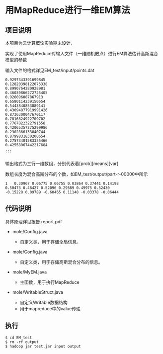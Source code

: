 # 用MapReduce进行一维EM算法

## 项目说明

本项目为云计算概论实验期末设计，

实现了使用MapReduce对输入文件（一维随机散点）进行EM算法估计高斯混合模型的参数

输入文件的格式详见EM_test/input/points.dat

```
0.9297343391699845
0.12820398122075338
0.8990764280928981
0.46039866272725405
0.926096087867913
0.6580114239150554
0.5443840853889141
0.43094877919991426
0.8736300047670117
0.7816824922709702
0.7767822322791558
0.42065357275299986
0.2302866133040744
0.8799831830200654
0.27573401583335466
0.42558067442217684
...
​```
```

输出格式为三行一维数组，分别代表着\[prob\]\[means\]\[var\]

数组长度为混合高斯分布的个数，如EM_test/output/part-r-00000中所示

```
1	0.30967 0.06775 0.06755 0.03864 0.37441 0.14198 
0.50473 0.48427 0.52096 0.29589 0.49975 0.52430 
-0.15228 0.09789 -0.60465 0.11148 -0.03378 -0.06444 
```

## 代码说明

具体原理详见报告 report.pdf

- mole/Config.java
  
  - 自定义类，用于存储全局信息。
  
- mole/Config.java
  
  - 自定义类，用于存储高斯混合分布的信息。
  
- mole/MyEM.java
  
  - 主函数，用于执行MapReduce
  
- mole/WritableStruct.java
  
  - 自定义Writable数据结构
  - 用于mapreduce中的value传递

## 执行

```shell
$ cd EM_test
$ rm -rf output
$ hadoop jar test.jar input output
```



​     

